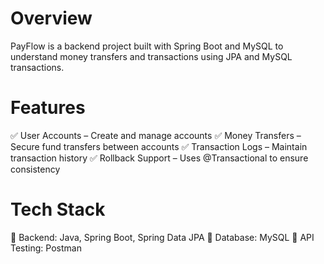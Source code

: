 # Overview
PayFlow is a backend project built with Spring Boot and MySQL to understand money transfers and transactions using JPA and MySQL transactions. 

# Features
✅ User Accounts – Create and manage accounts
✅ Money Transfers – Secure fund transfers between accounts
✅ Transaction Logs – Maintain transaction history
✅ Rollback Support – Uses @Transactional to ensure consistency

# Tech Stack
🔹 Backend: Java, Spring Boot, Spring Data JPA
🔹 Database: MySQL
🔹 API Testing: Postman